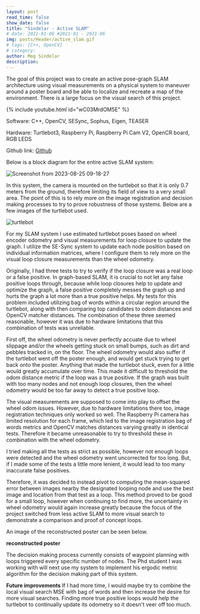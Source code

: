 ```yaml
---
layout: post
read_time: false
show_date: false
title: "Sindelar - Active SLAM"
# date: 2021-01-06 #2021-01 - 2021-06
img: posts/Header/active_slam.gif
# tags: [C++, OpenCV]
# category: 
author: Meg Sindelar
description: 
---
```

The goal of this project was to create an active pose-graph SLAM architecture using visual measurements on a physical system to maneuver around a poster board and be able 
to localize and recreate a map of the environment. There is a large focus on the visual search of this project.

{% include youtube.html id="wC03MrdOM5E" %}

Software: C++, OpenCV, SESync, Sophus, Eigen, TEASER

Hardware: Turtlebot3, Raspberry Pi, Raspberry Pi Cam V2, OpenCR board, RGB LEDS

Github link: [Github](https://github.com/megsindelar/active_slam)

Below is a block diagram for the entire active SLAM system:

![Screenshot from 2023-08-25 09-18-27](https://github.com/megsindelar/megsindelar.github.io/assets/87098227/63bfb8af-99f7-4373-95ef-4253298552fa)

In this system, the camera is mounted on the turtlebot so that it is only 0.7 meters from the ground, therefore limiting its field of view to a very small area. The point of this is to rely more on the image registration and decision making processes to try to prove robustness of those systems. Below are a few images of the turtlebot used.

![turtlebot](https://github.com/megsindelar/megsindelar.github.io/assets/87098227/fd942c39-36b9-4c6b-9706-eef5262b00e8)

For my SLAM system I use estimated turtlebot poses based on wheel encoder odometry and visual measurements for loop closure to update the graph. I utilize the SE-Sync system to update each node position based on individual information matrices, where I configure them to rely more on the visual loop closure measurements than the wheel odometry.

Originally, I had three tests to try to verify if the loop closure was a real loop or a false positive. In graph-based SLAM, it is crucial to not let any false positive loops through, because while loop closures help to update and optimize the graph, a false positive completely messes the graph up and hurts the graph a lot more than a true positive helps. My tests for this problem included utilizing bag of words within a circular region around the turtlebot, along with then comparing top candidates to odom distances and OpenCV matcher distances. The combination of these three seemed reasonable, however it was due to hardware limitations that this combination of tests was unreliable. 

First off, the wheel odometry is never perfectly accuate due to wheel slippage and/or the wheels getting stuck on small bumps, such as dirt and pebbles tracked in, on the floor. The wheel odometry would also suffer if the turtlebot went off the poster enough, and would get stuck trying to get back onto the poster. Anything that made the turtlebot stuck, even for a little would greatly accumulate over time. This made it difficult to threshold the odom distance metric if the loop was a true positive. If the graph was built with too many nodes and not enough loop closures, then the wheel odometry would be too far away to detect a true positive loop. 

The visual measurements are supposed to come into play to offset the wheel odom issues. However, due to hardware limitations there too, image registration techniques only worked so well. The Raspberry Pi camera has limited resolution for each frame, which led to the image registration bag of words metrics and OpenCV matches distances varying greatly in identical tests. Therefore it became unreasonable to try to threshold these in combination with the wheel odometry. 

I tried making all the tests as strict as possible, however not enough loops were detected and the wheel odometry went uncorrected for too long. But, if I made some of the tests a little more lenient, it would lead to too many inaccurate false positives.

Therefore, it was decided to instead pivot to computing the mean-squared error between images nearby the designated looping node and use the best image and location from that test as a loop. This method proved to be good for a small loop, however when continuing to find more, the uncertainty in wheel odometry would again increase greatly because the focus of the project switched from less active SLAM to more visual search to demonstrate a comparison and proof of concept loops.

An image of the reconstructed poster can be seen below.

**reconstructed poster**

The decision making process currently consists of waypoint planning with loops triggered every specific number of nodes. The Phd student I was working with will next use my system to implement his ergodic metric algorithm for the decision making part of this system.


**Future improvements**
If I had more time, I would maybe try to combine the local visual search MSE with bag of words and then increase the desire for more visual searches. Finding more true positive loops would help the turtlebot to continually update its odometry so it doesn't veer off too much.






